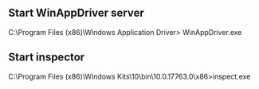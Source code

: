 ## Start WinAppDriver server 
C:\Program Files (x86)\Windows Application Driver> WinAppDriver.exe

## Start inspector
C:\Program Files (x86)\Windows Kits\10\bin\10.0.17763.0\x86>inspect.exe